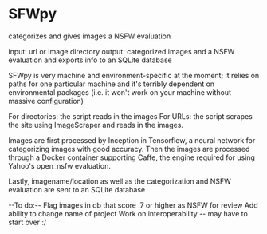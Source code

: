 # SFWpy
categorizes and gives images a NSFW evaluation

input: url or image directory
output: categorized images and a NSFW evaluation and exports info to an SQLite database


SFWpy is very machine and environment-specific at the moment;
it relies on paths for one particular machine and it's terribly dependent on environmental packages 
(i.e. it won't work on your machine without massive configuration)

For directories: the script reads in the images
For URLs: the script scrapes the site using ImageScraper and reads in the images.

Images are first processed by Inception in Tensorflow, a neural network for categorizing images with good accuracy.
Then the images are processed through a Docker container supporting Caffe, the engine required for using Yahoo's open_nsfw evaluation.

Lastly, imagename/location as well as the categorization and NSFW evaluation are sent to an SQLite database

--To do:--
Flag images in db that score .7 or higher as NSFW for review
Add ability to change name of project
Work on interoperability -- may have to start over :/

